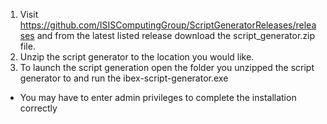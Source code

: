 1. Visit https://github.com/ISISComputingGroup/ScriptGeneratorReleases/releases and from the latest listed release download the script_generator.zip file.
1. Unzip the script generator to the location you would like.
1. To launch the script generation open the folder you unzipped the script generator to and run the ibex-script-generator.exe
  - You may have to enter admin privileges to complete the installation correctly
